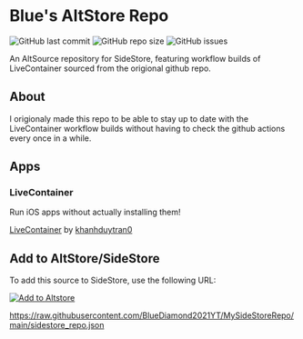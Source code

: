# Blue's AltStore Repo

![GitHub last commit](https://img.shields.io/github/last-commit/BlueDiamond2021YT/MySideStoreRepo)
![GitHub repo size](https://img.shields.io/github/repo-size/BlueDiamond2021YT/MySideStoreRepo)
![GitHub issues](https://img.shields.io/github/issues/BlueDiamond2021YT/MySideStoreRepo)

An AltSource repository for SideStore, featuring workflow builds of LiveContainer sourced from the origional github repo.

## About
I origionaly made this repo to be able to stay up to date with the LiveContainer workflow builds without having to check the github actions every once in a while.


## Apps

### LiveContainer

Run iOS apps without actually installing them!

[LiveContainer](https://github.com/khanhduytran0/LiveContainer) by [khanhduytran0](https://github.com/khanhduytran0)

## Add to AltStore/SideStore

To add this source to SideStore, use the following URL:

[![Add to Altstore](https://i.imgur.com/46qhEAv.png)](altstore://source?url=https://raw.githubusercontent.com/BlueDiamond2021YT/MySideStoreRepo/main/sidestore_repo.json)

https://raw.githubusercontent.com/BlueDiamond2021YT/MySideStoreRepo/main/sidestore_repo.json
